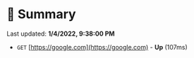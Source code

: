 # 📖 Summary
Last updated: **1/4/2022, 9:38:00 PM**

- `GET` [https://google.com](https://google.com) - **Up** (107ms)
